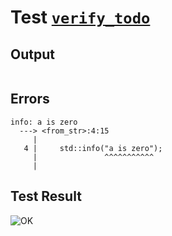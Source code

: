 # Test [`verify_todo`](../doc/debug/README.md#L39)

## Output

```,plain
```

## Errors

```,plain
info: a is zero
  ---> <from_str>:4:15
     |
   4 |     std::info("a is zero");
     |               ^^^^^^^^^^^
     |
```

## Test Result

![OK](../doc/debug/.test/verify_todo.png)
